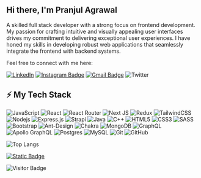 ## Hi there, I'm Pranjul Agrawal

A skilled full stack developer with a strong focus on frontend development. My passion for crafting intuitive and visually appealing user interfaces drives my commitment to delivering exceptional user experiences. I have honed my skills in developing robust web applications that seamlessly integrate the frontend with backend systems. 

Feel free to connect with me here:

[![LinkedIn](https://img.shields.io/badge/pranjulagrawal-%230077B5.svg?style=flat-square&logo=linkedin&logoColor=white)](https://www.linkedin.com/in/pranjulagrawal)
[![Instagram Badge](https://img.shields.io/badge/-pranjulagrawall-purple?style=flat-square&logo=instagram&logoColor=white)](https://instagram.com/pranjulagrawall)
[![Gmail Badge](https://img.shields.io/badge/-pranjulagrawal9@gmail.com-c14438?style=flat-square&logo=Gmail&logoColor=white)](mailto:pranjulagrawal9@gmail.com)
![Twitter](https://img.shields.io/badge/Twitter-%231DA1F2.svg?style=flat-square&logo=Twitter&logoColor=white)

## ⚡ My Tech Stack

![JavaScript](https://img.shields.io/badge/-JavaScript-black?style=flat-square&logo=javascript)
![React](https://img.shields.io/badge/-React-black?style=flat-square&logo=react)
![React Router](https://img.shields.io/badge/React_Router-CA4245?style=flat-square&logo=react-router&logoColor=white)
![Next JS](https://img.shields.io/badge/Next-black?style=flat-square&logo=next.js&logoColor=white)
![Redux](https://img.shields.io/badge/redux-%23593d88.svg?style=flat-square&logo=redux&logoColor=white)
![TailwindCSS](https://img.shields.io/badge/tailwindcss-%2338B2AC.svg?style=flat-square&logo=tailwind-css&logoColor=white)
![Nodejs](https://img.shields.io/badge/-Nodejs-black?style=flat-square&logo=Node.js)
![Express.js](https://img.shields.io/badge/express.js-%23404d59.svg?style=flat-square&logo=express&logoColor=%2361DAFB)
![Strapi](https://img.shields.io/badge/strapi-%232E7EEA.svg?style=flat-square&logo=strapi&logoColor=white)
![Java](https://img.shields.io/badge/java-%23ED8B00.svg?style=flat-square&logo=openjdk&logoColor=white)
![C++](https://img.shields.io/badge/-C++-00599C?style=flat-square&logo=c)
![HTML5](https://img.shields.io/badge/-HTML5-E34F26?style=flat-square&logo=html5&logoColor=white)
![CSS3](https://img.shields.io/badge/-CSS3-1572B6?style=flat-square&logo=css3)
![SASS](https://img.shields.io/badge/SASS-hotpink.svg?style=flat-square&logo=SASS&logoColor=white)
![Bootstrap](https://img.shields.io/badge/-Bootstrap-563D7C?style=flat-square&logo=bootstrap)
![Ant-Design](https://img.shields.io/badge/-AntDesign-%230170FE?style=flat-square&logo=ant-design&logoColor=white)
![Chakra](https://img.shields.io/badge/chakra-%234ED1C5.svg?style=flat-square&logo=chakraui&logoColor=white)
![MongoDB](https://img.shields.io/badge/-MongoDB-black?style=flat-square&logo=mongodb)
![GraphQL](https://img.shields.io/badge/-GraphQL-E10098?style=flat-square&logo=graphql)
![Apollo GraphQL](https://img.shields.io/badge/-Apollo%20GraphQL-311C87?style=flat-square&logo=apollo-graphql)
![Postgres](https://img.shields.io/badge/postgres-%23316192.svg?style=flat-square&logo=postgresql&logoColor=white)
![MySQL](https://img.shields.io/badge/-MySQL-black?style=flat-square&logo=mysql)
![Git](https://img.shields.io/badge/-Git-black?style=flat-square&logo=git)
![GitHub](https://img.shields.io/badge/-GitHub-181717?style=flat-square&logo=github)

![Top Langs](https://github-readme-stats.vercel.app/api/top-langs/?username=pranjulagrawal9&hide=TeX&layout=compact&theme=gruvbox)

[![Static Badge](https://img.shields.io/badge/Checkout%20My%20Portfolio%20Here%3A-pranjulagrawal.in-darkred?style=for-the-badge)](https://www.pranjulagrawal.in)

![Visitor Badge](https://visitor-badge.laobi.icu/badge?page_id=pranjulagrawal9.pranjulagrawal9)
